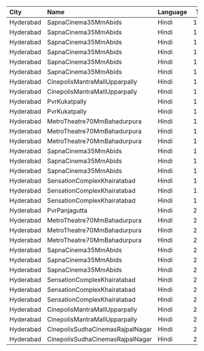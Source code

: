 | City      | Name                             | Language |  Time | Type            | Price | Capacity | Booked |
| :-------- | :------------------------------- | :------- | ----: | :-------------- | ----: | -------: | -----: |
| Hyderabad | SapnaCinema35MmAbids             | Hindi    | 11:30 | Balcony         |  100₹ |      324 |    216 |
| Hyderabad | SapnaCinema35MmAbids             | Hindi    | 11:30 | Silver          |   70₹ |      228 |    164 |
| Hyderabad | SapnaCinema35MmAbids             | Hindi    | 11:30 | Bronze          |   50₹ |      144 |    144 |
| Hyderabad | SapnaCinema35MmAbids             | Hindi    | 14:30 | Balcony         |  100₹ |      324 |    216 |
| Hyderabad | SapnaCinema35MmAbids             | Hindi    | 14:30 | Silver          |   70₹ |      228 |    164 |
| Hyderabad | SapnaCinema35MmAbids             | Hindi    | 14:30 | Bronze          |   50₹ |      144 |    144 |
| Hyderabad | CinepolisMantraMallUpparpally    | Hindi    | 16:50 | Normal          |  150₹ |      206 |      5 |
| Hyderabad | CinepolisMantraMallUpparpally    | Hindi    | 16:50 | Vip             |  250₹ |        9 |      2 |
| Hyderabad | PvrKukatpally                    | Hindi    | 16:50 | Classic         |  150₹ |      135 |    135 |
| Hyderabad | PvrKukatpally                    | Hindi    | 16:50 | Recliner        |  250₹ |        9 |      9 |
| Hyderabad | MetroTheatre70MmBahadurpura      | Hindi    | 18:00 | Balcony         |  100₹ |      412 |    378 |
| Hyderabad | MetroTheatre70MmBahadurpura      | Hindi    | 18:00 | Silver          |   80₹ |      228 |    228 |
| Hyderabad | MetroTheatre70MmBahadurpura      | Hindi    | 18:00 | Bronze          |   40₹ |      144 |    144 |
| Hyderabad | SapnaCinema35MmAbids             | Hindi    | 18:00 | Balcony         |  100₹ |      324 |    216 |
| Hyderabad | SapnaCinema35MmAbids             | Hindi    | 18:00 | Silver          |   70₹ |      228 |    164 |
| Hyderabad | SapnaCinema35MmAbids             | Hindi    | 18:00 | Bronze          |   50₹ |      144 |    144 |
| Hyderabad | SensationComplexKhairatabad      | Hindi    | 18:30 | EcstasyClass    |  150₹ |      156 |     52 |
| Hyderabad | SensationComplexKhairatabad      | Hindi    | 18:30 | ColosseumClass  |  150₹ |      145 |     53 |
| Hyderabad | SensationComplexKhairatabad      | Hindi    | 18:30 | AscropolisClass |   80₹ |      189 |     51 |
| Hyderabad | PvrPanjagutta                    | Hindi    | 21:00 | Classic         |  150₹ |      141 |    141 |
| Hyderabad | MetroTheatre70MmBahadurpura      | Hindi    | 21:00 | Balcony         |  100₹ |      412 |    378 |
| Hyderabad | MetroTheatre70MmBahadurpura      | Hindi    | 21:00 | Silver          |   80₹ |      228 |    228 |
| Hyderabad | MetroTheatre70MmBahadurpura      | Hindi    | 21:00 | Bronze          |   40₹ |      144 |    144 |
| Hyderabad | SapnaCinema35MmAbids             | Hindi    | 21:15 | Balcony         |  100₹ |      324 |    216 |
| Hyderabad | SapnaCinema35MmAbids             | Hindi    | 21:15 | Silver          |   70₹ |      228 |    164 |
| Hyderabad | SapnaCinema35MmAbids             | Hindi    | 21:15 | Bronze          |   50₹ |      144 |    144 |
| Hyderabad | SensationComplexKhairatabad      | Hindi    | 21:30 | EcstasyClass    |  150₹ |      156 |     52 |
| Hyderabad | SensationComplexKhairatabad      | Hindi    | 21:30 | ColosseumClass  |  150₹ |      145 |     53 |
| Hyderabad | SensationComplexKhairatabad      | Hindi    | 21:30 | AscropolisClass |   80₹ |      189 |     51 |
| Hyderabad | CinepolisMantraMallUpparpally    | Hindi    | 22:30 | Normal          |  150₹ |      155 |      8 |
| Hyderabad | CinepolisMantraMallUpparpally    | Hindi    | 22:30 | Vip             |  250₹ |       10 |      0 |
| Hyderabad | CinepolisSudhaCinemasRajpalNagar | Hindi    | 22:50 | Normal          |  150₹ |       71 |      0 |
| Hyderabad | CinepolisSudhaCinemasRajpalNagar | Hindi    | 22:50 | Executive       |  150₹ |       93 |     10 |